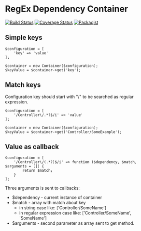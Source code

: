 RegEx Dependency Container
==========================

[![Build Status](https://travis-ci.org/Sieg/regex-dependency.svg?branch=master)](https://travis-ci.org/Sieg/regex-dependency)
[![Coverage Status](https://coveralls.io/repos/github/Sieg/regex-dependency/badge.svg?branch=master)](https://coveralls.io/github/Sieg/regex-dependency?branch=master)
[![Packagist](https://img.shields.io/packagist/v/sieg/regex-dependency.svg)](https://packagist.org/packages/sieg/regex-dependency)

Simple keys
-----------

    $configuration = [
        'key' => 'value'
    ];
    
    $container = new Container($configuration);
    $keyValue = $container->get('key');

Match keys
----------

Configuration key should start with "/" to be searched as regular expression. 
    
    $configuration = [
        '/Controller\/.*?$/i' => 'value'
    ];

    $container = new Container($configuration);
    $keyValue = $container->get('Controller/SomeExample');

Value as callback
-----------------

    $configuration = [
        '/Controller\/(.*?)$/i' => function ($dependency, $match, $arguments = []) {
            return $match;
        }
    ];

Three arguments is sent to callbacks:
    
* $dependency - current instance of container
* $match - array with match about key
    - in string case like: ['Controller/SomeName']
    - in regular expression case like: ['Controller/SomeName', 'SomeName']
* $arguments - second parameter as array sent to get method.